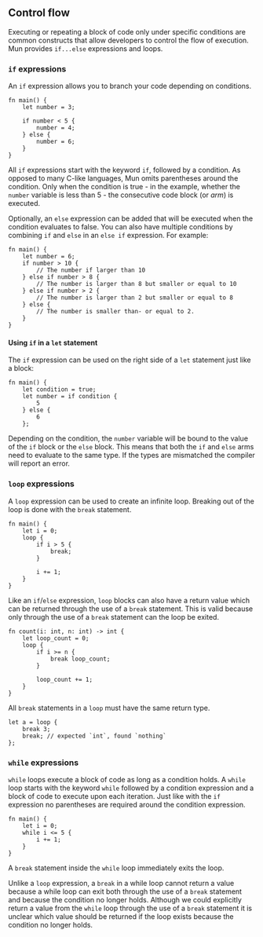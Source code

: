 ## Control flow

Executing or repeating a block of code only under specific conditions are common
constructs that allow developers to control the flow of execution. Mun provides
 `if...else` expressions and loops.

### `if` expressions

An `if` expression allows you to branch your code depending on conditions.

```mun
fn main() {
    let number = 3;

    if number < 5 {
        number = 4;
    } else {
        number = 6;
    }
}
```

All `if` expressions start with the keyword `if`, followed by a condition.
As opposed to many C-like languages, Mun omits parentheses around the
condition. Only when the condition is true - in the example, whether the `number`
variable is less than 5 - the consecutive code block (or *arm*) is executed.

Optionally, an `else` expression can be added that will be executed when the
condition evaluates to false. You can also have multiple conditions by combining
`if` and `else` in an `else if` expression. For example:

```mun
fn main() {
    let number = 6;
    if number > 10 {
        // The number if larger than 10
    } else if number > 8 {
        // The number is larger than 8 but smaller or equal to 10
    } else if number > 2 {
        // The number is larger than 2 but smaller or equal to 8
    } else {
        // The number is smaller than- or equal to 2.
    }
}
```


#### Using `if` in a `let` statement

The `if` expression can be used on the right side of a `let` statement
just like a block:

```mun
fn main() {
    let condition = true;
    let number = if condition {
        5
    } else {
        6
    };
```

Depending on the condition, the `number` variable will be bound to the value
of the `if` block or the `else` block. This means that both the `if` and `else`
arms need to evaluate to the same type.
If the types are mismatched the compiler will report an error.


### `loop` expressions

A `loop` expression can be used to create an infinite loop. Breaking out of the loop is done with the `break` statement.

```mun
fn main() {
    let i = 0;
    loop {
        if i > 5 {
            break;
        }

        i += 1;
    }
}
```

Like an `if`/`else` expression, `loop` blocks can also have a return value which can be returned through the use of a `break` statement. This is valid because only through the use of a `break` statement can the loop be exited.

```mun
fn count(i: int, n: int) -> int {
    let loop_count = 0;
    loop {
        if i >= n {
            break loop_count;
        }

        loop_count += 1;
    }
}
```

All `break` statements in a `loop` must have the same return type.

```mun
let a = loop {
    break 3;
    break; // expected `int`, found `nothing`
};
```


### `while` expressions

`while` loops execute a block of code as long as a condition holds. A `while` loop starts with the keyword `while` followed by a condition expression and a block of code to execute upon each iteration. Just like with the `if` expression no parentheses are required around the condition expression.

```mun
fn main() {
    let i = 0;
    while i <= 5 {
        i += 1;
    }
}
```

A `break` statement inside the `while` loop immediately exits the loop.

Unlike a `loop` expression, a `break` in a while loop cannot return a value because a while loop can exit both through the use of a `break` statement and because the condition no longer holds. Although we could explicitly return a value from the `while` loop through the use of a `break` statement it is unclear which value should be returned if the loop exists because the condition no longer holds.